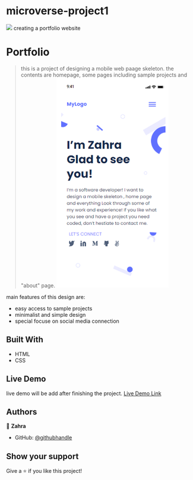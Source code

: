 # microverse-project1
![](https://img.shields.io/badge/Microverse-blueviolet)
creating a portfolio website
# Portfolio

> this is a project of designing a mobile web paage skeleton.
the contents are homepage, some pages including sample projects and "about" page.
![screenshot](./screenshot.png)

main features of this design are:
- easy access to sample projects 
- minimalist and simple design
- special focuse on social media connection

## Built With

- HTML
- CSS

## Live Demo
live demo will be add after finishing the project.
[Live Demo Link](https://livedemo.com)


## Authors

👤 **Zahra**

- GitHub: [@githubhandle](https://github.com/ZahraArshia)

## Show your support

Give a ⭐️ if you like this project!
